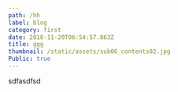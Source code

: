 ```yaml
---
path: /hh
label: blog
category: first
date: 2018-11-20T06:54:57.863Z
title: ggg
thumbnail: /static/assets/sub06_contents02.jpg
Public: true
---
```

sdfasdfsd
